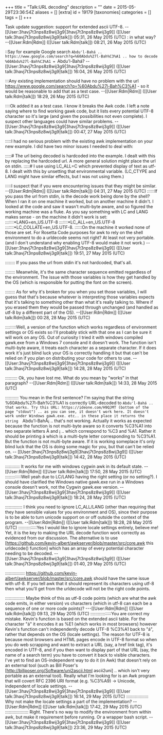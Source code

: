 +++
title = "Talk:URL decoding"
description = ""
date = 2015-05-29T23:36:54Z
aliases = []
[extra]
id = 19179
[taxonomies]
categories = []
tags = []
+++

Task update suggestion: support for extended ascii UTF-8. -- [[User:3havj7t3nps8z8wij3g9|3havj7t3nps8z8wij3g9]] ([[User talk:3havj7t3nps8z8wij3g9|talk]]) 05:31, 26 May 2015 (UTC)
: in what way? --[[User:Rdm|Rdm]] ([[User talk:Rdm|talk]]) 08:21, 26 May 2015 (UTC)

::Say for example Google search `Abdu'l-Bahá .. https://www.google.com/search?q=%60Abdu%27l-Bah%C3%A1 .. how to decode %60Abdu%27l-Bah%C3%A1 = `Abdu'l-Bahá? -- [[User:3havj7t3nps8z8wij3g9|3havj7t3nps8z8wij3g9]] ([[User talk:3havj7t3nps8z8wij3g9|talk]]) 16:04, 26 May 2015 (UTC)

:::Any existing implementation should have no problem with the url https://www.google.com/search?q=%60Abdu%27l-Bah%C3%A1 - so it would be reasonable to add that as a test case. --[[User:Rdm|Rdm]] ([[User talk:Rdm|talk]]) 18:29, 26 May 2015 (UTC)

::::Ok added it as a test case. I know it breaks the Awk code. I left a note saying where to find working gawk code, but it lists every potential UTF-8 character so it's large (and given the possibilities not even complete). I suspect other languages could have similar problems. -- [[User:3havj7t3nps8z8wij3g9|3havj7t3nps8z8wij3g9]] ([[User talk:3havj7t3nps8z8wij3g9|talk]]) 00:47, 27 May 2015 (UTC)

:::::I had no serious problem with the existing awk implementation on your new example. I did have two minor issues I needed to deal with:

:::::# The url being decoded is hardcoded into the example. I dealt with this by replacing the hardcoded url. A more general solution might place the url on stdin.
:::::# I use using LC_ALL=C which prevented display of text as utf-8. I dealt with this by unsetting that environmental variable. (LC_CTYPE and LANG might have similar effects, but I was not using them.)

:::::I suspect that if you were encountering issues that they might be similar. --[[User:Rdm|Rdm]] ([[User talk:Rdm|talk]]) 04:31, 27 May 2015 (UTC)
::::::If you pass the url from stdin, is the decode work being done by the shell? When I ran it on one machine it worked, but on another machine it didn't. I looked at the code and saw it wasn't multi-byte aware, and so figured the working machine was a fluke. As you say something with LC and LANG makes sense - on the machine it didn't work is set: 
:::::::*LANG=en_US.UTF-8
:::::::*LC_ALL=en_US.UTF-8
:::::::*LC_COLLATE=en_US.UTF-8. 
::::::On the machine it worked none of those are set. For Rosetta Code purposes for awk to rely on the shell environment to do a urldecode seems not right? At least not very portable. (and I don't understand why enabling UTF-8 would make it not work.) -- [[User:3havj7t3nps8z8wij3g9|3havj7t3nps8z8wij3g9]] ([[User talk:3havj7t3nps8z8wij3g9|talk]]) 19:51, 27 May 2015 (UTC)

:::::::: If you pass the url from stdin it's not hardcoded, that's all. 

:::::::: Meanwhile, it's the same character sequence emitted regardless of the environment. The issue with those variables is how they get handled by the OS (which is responsible for putting the font on the screen). 

:::::::: As for why it's broken for you when you set those variables, I will guess that that's because whatever is interpreting those variables expects that it's talking to something other than what it's really talking to. Where if you erased them they would be passed through unchanged (and handled as utf-8 by a different part of the OS). --[[User:Rdm|Rdm]] ([[User talk:Rdm|talk]]) 00:28, 28 May 2015 (UTC)

:::::::::Well, a version of the function which works regardless of environment settings or OS exists so I'll probably stick with that one as I can be sure it will work on any OS. Out of curiosity I tried it with windows compiled gawk.exe from a Windows 7 console and it doesn't work. The function isn't multi-byte aware, it treats each character as a separate character. If it does work it's just blind luck your OS is correctly handling it but that can't be relied on if you plan on distributing your code for others to use. -- [[User:3havj7t3nps8z8wij3g9|3havj7t3nps8z8wij3g9]] ([[User talk:3havj7t3nps8z8wij3g9|talk]]) 14:28, 28 May 2015 (UTC)

:::::::::: Ok, you have lost me. What do you mean by "works" in that paragraph? --[[User:Rdm|Rdm]] ([[User talk:Rdm|talk]]) 14:33, 28 May 2015 (UTC)

::::::::::: You mean in the first sentence? I'm saying that the string %60Abdu%27l-Bah%C3%A1 is correctly URL-decoded to `Abdu'l-Bahá .. that works. Try this URL: https://ideone.com/H9QJMT (bottom of the page "stdout") .. as you can see, it doesn't work here. It doesn't work under Windows gawk.exe. etc.. in these place it returns the string  `Abdu'l-BahÃ¡ .. that's not working. Actually it works as expected because the function is not multi-byte aware so it converts %C3%A1 into two separate letters Ã and ¡ .. which correspond to %C3 and %A1. Rather it should be printing á which is a multi-byte letter corresponding to %C3%A1. But the function is not multi-byte aware. If it is working someplace it's only blind luck that the OS is doing some magic for you, but that can't be relied on. -- [[User:3havj7t3nps8z8wij3g9|3havj7t3nps8z8wij3g9]] ([[User talk:3havj7t3nps8z8wij3g9|talk]]) 14:42, 28 May 2015 (UTC)

:::::::::::: It works for me with windows cygwin awk in its default state. --[[User:Rdm|Rdm]] ([[User talk:Rdm|talk]]) 17:50, 28 May 2015 (UTC)
:::::::::::::Well yeah due to LC/LANG having the right setting (or no setting?). I should have clarified the Windows native gawk.exe run in a Windows console doesn't work, not the Cygwin gawk.exe version. -- [[User:3havj7t3nps8z8wij3g9|3havj7t3nps8z8wij3g9]] ([[User talk:3havj7t3nps8z8wij3g9|talk]]) 18:24, 28 May 2015 (UTC)

:::::::::::::: I think you need to ignore LC_ALL/LANG (other than requiring that they have sensible values for you environment and OS), since their purpose is to be able to turn unicode support on or off outside the context of the program. --[[User:Rdm|Rdm]] ([[User talk:Rdm|talk]]) 18:28, 28 May 2015 (UTC)
:::::::::::::::Yes I would like to ignore locale settings entirely, believe me! Yet, it is the key to making the URL decode function work correctly as evidenced from our discussion. The alternative is to use [https://github.com/kevin-albert/awkserver/blob/master/src/core.awk this urldecode() function] which has an array of every potential character needing to be decoded. -- [[User:3havj7t3nps8z8wij3g9|3havj7t3nps8z8wij3g9]] ([[User talk:3havj7t3nps8z8wij3g9|talk]]) 01:40, 29 May 2015 (UTC)

:::::::::::::::: https://github.com/kevin-albert/awkserver/blob/master/src/core.awk should have the same issue with utf-8. If you tell awk that it should represent its characters using utf-8 then what you'll get from the urldecode will not be the right code points. 

:::::::::::::::: Maybe think of this as utf-8 code points (which are what the awk code emits, in either version) vs characters (which in utf-8 can each be a sequence of one or more code points)? ---[[User:Rdm|Rdm]] ([[User talk:Rdm|talk]]) 09:13, 29 May 2015 (UTC)
:::::::::::::::::You are correct my mistake. Kevin's function is based on the extended ascii table. For the character "á" it encodes it as %E1 (which works in most browsers) however Kevin's function can't independently decode UTF-8 %C3%A1 back to "á", rather that depends on the OS (locale settings). The reason for UTF-8 is because most browsers and HTML pages encode in UTF-8 format so when you do web scrapping and want to extract a URL (say, a href link tag), it's encoded in UTF-8, and if you then want to display part of that URL (say, the name of a search term) you have to convert it back to visible characters. I've yet to find an OS-independent way to do it (in Awk) that doesn't rely on an external tool (such as Bill Poser's [http://billposer.org/Software/uni2ascii.html ascii2uni] .. which isn't very portable as an external tool). Really what I'm looking for is an Awk program that will covert RFC 2396 URI format (e.g. %C3%A9) -> Unicode, independent of locale settings. -- [[User:3havj7t3nps8z8wij3g9|3havj7t3nps8z8wij3g9]] ([[User talk:3havj7t3nps8z8wij3g9|talk]]) 16:14, 29 May 2015 (UTC)
:::::::::::::::::: Why not make the locale settings a part of the implementation? --[[User:Rdm|Rdm]] ([[User talk:Rdm|talk]]) 17:42, 29 May 2015 (UTC)
::::::::::::::::::: Right. There's no way to modify the environment from within awk, but make it requirement before running. Or a wrapper bash script. -- [[User:3havj7t3nps8z8wij3g9|3havj7t3nps8z8wij3g9]] ([[User talk:3havj7t3nps8z8wij3g9|talk]]) 23:36, 29 May 2015 (UTC)
